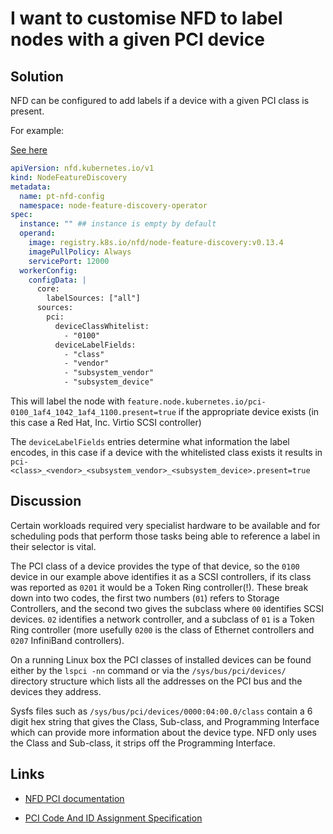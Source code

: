 # I want to customise NFD to label nodes with a given PCI device

## Solution

NFD can be configured to add labels if a device with a given PCI class is present.

For example:

[See here](pci_devices.yaml)

```yaml
apiVersion: nfd.kubernetes.io/v1
kind: NodeFeatureDiscovery
metadata:
  name: pt-nfd-config
  namespace: node-feature-discovery-operator
spec:
  instance: "" ## instance is empty by default
  operand:
    image: registry.k8s.io/nfd/node-feature-discovery:v0.13.4
    imagePullPolicy: Always
    servicePort: 12000
  workerConfig:
    configData: |
      core:
        labelSources: ["all"]
      sources:
        pci:
          deviceClassWhitelist:
            - "0100"
          deviceLabelFields:
            - "class"
            - "vendor"
            - "subsystem_vendor"
            - "subsystem_device"
```

This will label the node with
`feature.node.kubernetes.io/pci-0100_1af4_1042_1af4_1100.present=true` if the appropriate device exists (in this case a Red Hat, Inc. Virtio SCSI controller)

The `deviceLabelFields` entries determine what information the label encodes, in this case if a device with the whitelisted class exists it results in `pci-<class>_<vendor>_<subsystem_vendor>_<subsystem_device>.present=true`

## Discussion

Certain workloads required very specialist hardware to be available and for scheduling pods that perform those tasks being able to reference a label in their selector is vital.

The PCI class of a device provides the type of that device, so the `0100` device in our example above identifies it as a SCSI controllers, if its class was reported as `0201` it would be a Token Ring controller(!).  These break down into two codes, the first two numbers (`01`) refers to Storage Controllers, and the second two gives the subclass where `00` identifies SCSI devices. `02` identifies a network controller, and a subclass of `01` is a Token Ring controller (more usefully `0200` is the class of Ethernet controllers and `0207` InfiniBand controllers).

On a running Linux box the PCI classes of installed devices can be found either by the `lspci -nn` command or via the `/sys/bus/pci/devices/` directory structure which lists all the addresses on the PCI bus and the devices they address.

Sysfs files such as `/sys/bus/pci/devices/0000:04:00.0/class` contain a 6 digit hex string that gives the Class, Sub-class, and Programming Interface which can provide more information about the device type. NFD only uses the Class and Sub-class, it strips off the Programming Interface.

## Links

* [NFD PCI documentation](https://kubernetes-sigs.github.io/node-feature-discovery/v0.13/reference/worker-configuration-reference.html#sourcespci)

* [PCI Code And ID Assignment Specification](https://pcisig.com/sites/default/files/files/PCI_Code-ID_r_1_12__v9_Jan_2020.pdf)
